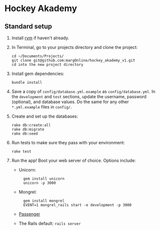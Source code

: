 Hockey Akademy
==============

Standard setup
--------------

1.  Install [rvm](http://rvm.beginrescueend.com/) if haven't already.

2.  In Terminal, go to your projects directory and clone the project:

        cd ~/Documents/Projects/
        git clone git@github.com:margOnline/hockey_akademy_v1.git
        cd into the new project directory

3.  Install gem dependencies:

        bundle install

3.  Save a copy of `config/database.yml.example` as `config/database.yml`.
    In the `development` and `test` sections, update the username, password
    (optional), and database values. Do the same for any other `*.yml.example`
    files in `config/`.

5.  Create and set up the databases:

        rake db:create:all
        rake db:migrate
        rake db:seed

6.  Run tests to make sure they pass with your environment:

        rake test

7.  Run the app! Boot your web server of choice. Options include:

    * Unicorn:

            gem install unicorn
            unicorn -p 3000

    * Mongrel:

            gem install mongrel
            EVENT=1 mongrel_rails start -e development -p 3000

    * [Passenger](http://www.modrails.com/install.html)

    * The Rails default: `rails server`

